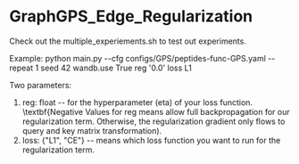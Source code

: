 # GraphGPS_Edge_Regularization

Check out the multiple_experiements.sh to test out experiments. 

Example: 
python main.py --cfg configs/GPS/peptides-func-GPS.yaml  --repeat 1  seed 42  wandb.use True reg '0.0' loss L1

Two parameters:
1. reg: float -- for the hyperparameter (eta) of your loss function. \textbf{Negative Values for reg means allow full backpropagation for our regularization term. Otherwise, the regularization gradient only flows to query and key matrix transformation).
2. loss: {"L1", "CE"} -- means which loss function you want to run for the regularization term. 
